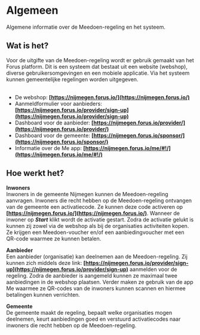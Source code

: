# Algemeen

Algemene informatie over de Meedoen-regeling en het systeem.
&nbsp;

## Wat is het?
Voor de uitgifte van de Meedoen-regeling wordt er gebruik gemaakt van het Forus platform. Dit is een systeem dat bestaat uit een website (webshop), diverse gebruikersomgevingen en een mobiele applicatie. Via het systeem kunnen gemeentelijke regelingen worden uitgegeven.
<br />&nbsp;

- De webshop: **[https://nijmegen.forus.io/](https://nijmegen.forus.io/)**
- Aanmeldformulier voor aanbieders: **[https://nijmegen.forus.io/provider/sign-up](https://nijmegen.forus.io/provider/sign-up)**
- Dashboard voor de aanbieder: **[https://nijmegen.forus.io/provider/](https://nijmegen.forus.io/provider/)**
- Dashboard voor de gemeente: **[https://nijmegen.forus.io/sponsor/](https://nijmegen.forus.io/sponsor/)**
- Informatie over de Me app: **[https://nijmegen.forus.io/me/#!/](https://nijmegen.forus.io/me/#!/)**

## Hoe werkt het?
**Inwoners** <br />
Inwoners in de gemeente Nijmegen kunnen de Meedoen-regeling aanvragen. Inwoners die recht hebben op de Meedoen-regeling ontvangen van de gemeente een activatiecode. Ze kunnen deze code activeren op **[https://nijmegen.forus.io/](https://nijmegen.forus.io/)**. Wanneer de inwoner op **_Start_** klikt wordt de activatie gestart. Zodra de activatie gelukt is kunnen zij zowel via de webshop als bij de organisaties activiteiten kopen. Ze krijgen een Meedoen-voucher en/of een aanbiedingvoucher met een QR-code waarmee ze kunnen betalen.
&nbsp;

**Aanbieder** <br />
Een aanbieder (organisatie) kan deelnemen aan de Meedoen-regeling. Zij kunnen zich middels deze link:
**[https://nijmegen.forus.io/provider/sign-up](https://nijmegen.forus.io/provider/sign-up)** aanmelden voor de regeling. Zodra de aanbieder is aangemeld kunnen ze maximaal twee aanbiedingen in de webshop plaatsen. Verder maken ze gebruik van de app Me waarmee ze QR-codes van de inwoners kunnen scannen en hiermee betalingen kunnen verrichten.
&nbsp;

**Gemeente** <br />
De gemeente maakt de regeling, bepaalt welke organisaties mogen deelnemen, keurt aanbiedingen goed en verstuurd activatiecodes naar inwoners die recht hebben op de Meedoen-regeling.
&nbsp;
